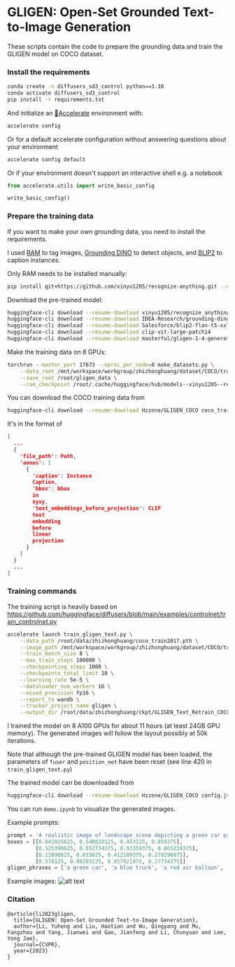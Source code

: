 # GLIGEN: Open-Set Grounded Text-to-Image Generation

These scripts contain the code to prepare the grounding data and train the GLIGEN model on COCO dataset.

### Install the requirements

```bash
conda create -n diffusers_sd3_control python==3.10
conda activate diffusers_sd3_control
pip install -r requirements.txt
```

And initialize an [🤗Accelerate](https://github.com/huggingface/accelerate/) environment with:

```bash
accelerate config
```

Or for a default accelerate configuration without answering questions about your environment

```bash
accelerate config default
```

Or if your environment doesn't support an interactive shell e.g. a notebook

```python
from accelerate.utils import write_basic_config

write_basic_config()
```

### Prepare the training data

If you want to make your own grounding data, you need to install the requirements.

I used [RAM](https://github.com/xinyu1205/recognize-anything) to tag
images, [Grounding DINO](https://github.com/IDEA-Research/GroundingDINO/issues?q=refer) to detect objects,
and [BLIP2](https://huggingface.co/docs/transformers/en/model_doc/blip-2) to caption instances.

Only RAM needs to be installed manually:

```bash
pip install git+https://github.com/xinyu1205/recognize-anything.git --no-deps
```

Download the pre-trained model:

```bash
huggingface-cli download --resume-download xinyu1205/recognize_anything_model ram_swin_large_14m.pth
huggingface-cli download --resume-download IDEA-Research/grounding-dino-base
huggingface-cli download --resume-download Salesforce/blip2-flan-t5-xxl
huggingface-cli download --resume-download clip-vit-large-patch14
huggingface-cli download --resume-download masterful/gligen-1-4-generation-text-box
```

Make the training data on 8 GPUs:

```bash
torchrun --master_port 17673 --nproc_per_node=8 make_datasets.py \
    --data_root /mnt/workspace/workgroup/zhizhonghuang/dataset/COCO/train2017 \
    --save_root /root/gligen_data \
    --ram_checkpoint /root/.cache/huggingface/hub/models--xinyu1205--recognize_anything_model/snapshots/ebc52dc741e86466202a5ab8ab22eae6e7d48bf1/ram_swin_large_14m.pth
```

You can download the COCO training data from

```bash
huggingface-cli download --resume-download Hzzone/GLIGEN_COCO coco_train2017.pth
```

It's in the format of

```json
[
  ...
  {
    'file_path': Path,
    'annos': [
      {
        'caption': Instance
        Caption,
        'bbox': bbox
        in
        xyxy,
        'text_embeddings_before_projection': CLIP
        text
        embedding
        before
        linear
        projection
      }
    ]
  }
  ...
]
```

### Training commands

The training script is heavily based
on https://github.com/huggingface/diffusers/blob/main/examples/controlnet/train_controlnet.py

```bash
accelerate launch train_gligen_text.py \
    --data_path /root/data/zhizhonghuang/coco_train2017.pth \
    --image_path /mnt/workspace/workgroup/zhizhonghuang/dataset/COCO/train2017 \
    --train_batch_size 8 \
    --max_train_steps 100000 \
    --checkpointing_steps 1000 \
    --checkpoints_total_limit 10 \
    --learning_rate 5e-5 \
    --dataloader_num_workers 16 \
    --mixed_precision fp16 \
    --report_to wandb \
    --tracker_project_name gligen \
    --output_dir /root/data/zhizhonghuang/ckpt/GLIGEN_Text_Retrain_COCO
```

I trained the model on 8 A100 GPUs for about 11 hours (at least 24GB GPU memory). The generated images will follow the
layout possibly at 50k iterations.

Note that although the pre-trained GLIGEN model has been loaded, the parameters of `fuser` and `position_net` have been reset (see line 420 in `train_gligen_text.py`)

The trained model can be downloaded from

```bash
huggingface-cli download --resume-download Hzzone/GLIGEN_COCO config.json diffusion_pytorch_model.safetensors
```

You can run `demo.ipynb` to visualize the generated images.

Example prompts:

```python
prompt = 'A realistic image of landscape scene depicting a green car parking on the left of a blue truck, with a red air balloon and a bird in the sky'
boxes = [[0.041015625, 0.548828125, 0.453125, 0.859375],
         [0.525390625, 0.552734375, 0.93359375, 0.865234375],
         [0.12890625, 0.015625, 0.412109375, 0.279296875],
         [0.578125, 0.08203125, 0.857421875, 0.27734375]]
gligen_phrases = ['a green car', 'a blue truck', 'a red air balloon', 'a bird']
```

Example images:
![alt text](generated-images-100000-00.png)

### Citation

```
@article{li2023gligen,
  title={GLIGEN: Open-Set Grounded Text-to-Image Generation},
  author={Li, Yuheng and Liu, Haotian and Wu, Qingyang and Mu, Fangzhou and Yang, Jianwei and Gao, Jianfeng and Li, Chunyuan and Lee, Yong Jae},
  journal={CVPR},
  year={2023}
}
```